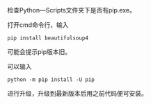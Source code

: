 检查Python—Scripts文件夹下是否有pip.exe。

打开cmd命令行，输入

`pip install beautifulsoup4`

可能会提示pip版本旧。

可以输入

`python -m pip install -U pip`

进行升级，升级到最新版本后用之前代码便可安装。
